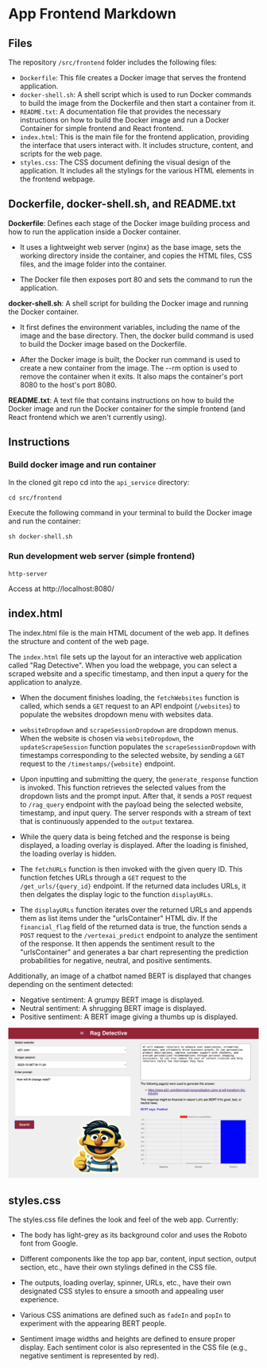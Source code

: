 # App Frontend Markdown

## Files

The repository `/src/frontend` folder includes the following files:

- `Dockerfile`: This file creates a Docker image that serves the frontend application.
- `docker-shell.sh`: A shell script which is used to run Docker commands to build the image from the Dockerfile and then start a container from it.
- `README.txt`: A documentation file that provides the necessary instructions on how to build the Docker image and run a Docker Container for simple frontend and React frontend.
- `index.html`: This is the main file for the frontend application, providing the interface that users interact with. It includes structure, content, and scripts for the web page.
- `styles.css`: The CSS document defining the visual design of the application. It includes all the stylings for the various HTML elements in the frontend webpage.

## Dockerfile, docker-shell.sh, and README.txt

**Dockerfile**: Defines each stage of the Docker image building process and how to run the application inside a Docker container.

- It uses a lightweight web server (nginx) as the base image, sets the working directory inside the container, and copies the HTML files, CSS files, and the image folder into the container.

- The Docker file then exposes port 80 and sets the command to run the application.

**docker-shell.sh**: A shell script for building the Docker image and running the Docker container.

- It first defines the environment variables, including the name of the image and the base directory. Then, the docker build command is used to build the Docker image based on the Dockerfile.

- After the Docker image is built, the Docker run command is used to create a new container from the image. The --rm option is used to remove the container when it exits. It also maps the container's port 8080 to the host's port 8080.

**README.txt**: A text file that contains instructions on how to build the Docker image and run the Docker container for the simple frontend (and React frontend which we aren't currently using).

## Instructions

### Build docker image and run container

In the cloned git repo cd into the `api_service` directory:

```
cd src/frontend
```

Execute the following command in your terminal to build the Docker image and run the container:

```
sh docker-shell.sh
```

### Run development web server (simple frontend)

```
http-server
```
Access at http://localhost:8080/

## index.html

The index.html file is the main HTML document of the web app. It defines the structure and content of the web page.

The `index.html` file sets up the layout for an interactive web application called "Rag Detective". When you load the webpage, you can select a scraped website and a specific timestamp, and then input a query for the application to analyze.

- When the document finishes loading, the `fetchWebsites` function is called, which sends a `GET` request to an API endpoint (`/websites`) to populate the websites dropdown menu with websites data.

- `websiteDropdown` and `scrapeSessionDropdown` are dropdown menus. When the website is chosen via `websiteDropdown`, the `updateScrapeSession` function populates the `scrapeSessionDropdown` with timestamps corresponding to the selected website, by sending a `GET` request to the `/timestamps/{website}` endpoint.

- Upon inputting and submitting the query, the `generate_response` function is invoked. This function retrieves the selected values from the dropdown lists and the prompt input. After that, it sends a `POST` request to `/rag_query` endpoint with the payload being the selected website, timestamp, and input query. The server responds with a stream of text that is continuously appended to the `output` textarea.

- While the query data is being fetched and the response is being displayed, a loading overlay is displayed. After the loading is finished, the loading overlay is hidden.

- The `fetchURLs` function is then invoked with the given query ID. This function fetches URLs through a `GET` request to the `/get_urls/{query_id}` endpoint. If the returned data includes URLs, it then delgates the display logic to the function `displayURLs`.

- The `displayURLs` function iterates over the returned URLs and appends them as list items under the "urlsContainer" HTML div. If the `financial_flag` field of the returned data is true, the function sends a `POST` request to the `/vertexai_predict` endpoint to analyze the sentiment of the response. It then appends the sentiment result to the "urlsContainer" and generates a bar chart representing the prediction probabilities for negative, neutral, and positive sentiments.

Additionally, an image of a chatbot named BERT is displayed that changes depending on the sentiment detected:
  - Negative sentiment: A grumpy BERT image is displayed.
  - Neutral sentiment: A shrugging BERT image is displayed.
  - Positive sentiment: A BERT image giving a thumbs up is displayed.

![](../img/rag-detective-app.jpg)


## styles.css

The styles.css file defines the look and feel of the web app. Currently:

- The body has light-grey as its background color and uses the Roboto font from Google.

- Different components like the top app bar, content, input section, output section, etc., have their own stylings defined in the CSS file.

- The outputs, loading overlay, spinner, URLs, etc., have their own designated CSS styles to ensure a smooth and appealing user experience.

- Various CSS animations are defined such as `fadeIn` and `popIn` to experiment with the appearing BERT people.

- Sentiment image widths and heights are defined to ensure proper display. Each sentiment color is also represented in the CSS file (e.g., negative sentiment is represented by red).